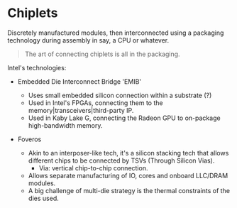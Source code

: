 # Chiplets
Discretely manufactured modules, then interconnected using a packaging technology during assembly in say, a CPU or whatever. 

>The art of connecting chiplets is all in the packaging.

Intel's technologies:
- Embedded Die Interconnect Bridge 'EMIB'
	+ Uses small embedded silicon connection within a substrate (?)
	+ Used in Intel's FPGAs, connecting them to the memory|transceivers|third-party IP.
	+ Used in Kaby Lake G, connecting the Radeon GPU to on-package high-bandwidth memory.

- Foveros
	+ Akin to an interposer-like tech, it's a silicon stacking tech that allows different chips to be connected by TSVs (Through Silicon Vias).
		* Via: vertical chip-to-chip connection.
	+ Allows separate manufacturing of IO, cores and onboard LLC/DRAM modules. 
	* A big challenge of multi-die strategy is the thermal constraints of the dies used.